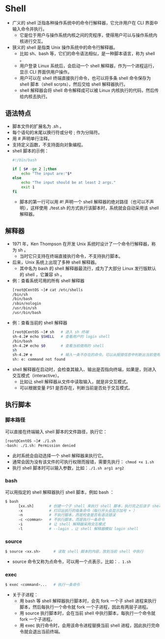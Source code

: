 # Shell

- 广义的 shell 泛指各种操作系统中的命令行解释器，它允许用户在 CLI 界面中输入命令并执行。
  - 它是位于用户与操作系统内核之间的壳程序，使得用户可以与操作系统内核进行交互。
- 狭义的 shell 是指类 Unix 操作系统中的命令行解释器。
  - 比如 sh、bash 等，它们的命令语法相似，是一种脚本语言，称为 shell 。
  - 用户登录 Linux 系统后，会启动一个 shell 解释器，作为一个进程运行，显示 CLI 界面供用户操作。
  - 用户可以在 shell 终端直接执行命令，也可以将多条 shell 命令保存为 shell 脚本（shell scrpts），然后交给 shell 解释器执行。
  - shell 解释器会将 shell 命令解释成可以被 Linux 内核执行的代码，然后传给内核去执行。

## 语法特点

- 脚本文件的扩展名为 .sh 。
- 每个语句的末尾以换行符或分号 ; 作为分隔符。
- 用 # 声明单行注释。
- 支持定义函数，不支持面向对象编程。
- shell 脚本的示例：
  ```sh
  #!/bin/bash

  if [ $# -ge 2 ];then
      echo "The input are:"$*
  else
      echo "The input should be at least 2 args."
      exit 1
  fi
  ```
  - 脚本的第一行可以用 #! 声明一个 shell 解释器的绝对路径（也可以不声明），这样使用 ./test.sh 的方式执行该脚本时，系统就会自动采用该 shell 解释器。

## 解释器

- 1971 年，Ken Thompson 在开发 Unix 系统时设计了一个命令行解释器，称为 sh 。
  - 当时它只支持在终端直接执行命令，不支持执行脚本。
- 后来，Unix 系统上出现了多种 shell 解释器。
  - 其中名为 bash 的 shell 解释器最流行，成为了大部分 Linux 发行版默认的 shell ，它兼容 sh 。
- 例：查看系统可用的所有 shell 解释器
  ```sh
  [root@CentOS ~]# cat /etc/shells
  /bin/sh
  /bin/bash
  /sbin/nologin
  /usr/bin/sh
  /usr/bin/bash
  ```
- 例：查看当前的 shell 解释器
  ```sh
  [root@CentOS ~]# sh   # 进入 sh 终端
  sh-4.2# echo $SHELL   # 查看用户的 login shell
  /bin/bash
  sh-4.2# echo $0       # 查看当前使用的 shell
  sh
  sh-4.2# e             # 输入一条不存在的命令，可以从报错信息中判断出当前使用的 shell
  sh: e: command not found
  ```
- shell 解释器在启动时，会检查其输入、输出是否指向终端，如果是，则进入交互模式（interactive）。
  - 比如让 shell 解释器从文件中读取输入，就是非交互模式。
  - 可以根据变量 PS1 是否存在，判断当前是否处于交互模式。

## 执行脚本

### 脚本路径

可以直接在终端输入 shell 脚本的文件路径，执行它：
```sh
[root@CentOS ~]# ./1.sh
-bash: ./1.sh: Permission denied
```
- 此时系统会自动选择一个 shell 解释器来执行它。
- 通常会因为没有该文件的可执行权限而报错，需要先执行： `chmod +x 1.sh`
- 执行 shell 脚本时可以输入参数，比如：`./1.sh arg1 arg2`

### bash

可以用指定的 shell 解释器执行 shell 脚本，例如 bash ：
```sh
$ bash
      [xx.sh]       # 创建一个子 shell 来执行 shell 脚本，执行完之后该子 shell 会自动退出
      -x            # 打印出执行的每条命令（每行开头会显示加号 + ）
      -n            # 不执行脚本，而是检查是否有语法错误
      -c <comman>   # 不执行脚本，而是执行一条命令
      -i            # 让 shell 解释器采用交互模式
      -l            # --login ，让 shell 解释器模拟 login shell
```

### source

```sh
$ source <xx.sh>      # 读取 shell 脚本的内容，放到当前 shell 中执行
```
- source 命令又称为点命令，可以用一个点表示，比如：`. 1.sh`

### exec

```sh
$ exec <command>...   # 执行一条命令
```
- 关于子进程：
  - 用 bash 等 shell 解释器执行脚本时，会先 fork 一个子 shell 进程来执行脚本，然后每执行一个命令就 fork 一个子进程，因此有两层子进程。
  - 用 source 执行脚本时，会在当前 shell 中执行脚本，每执行一个命令就 fork 一个子进程。
  - 用 exec 执行命令时，会用该命令进程替换当前 shell 进程，因此执行完命令就会退出当前终端。
